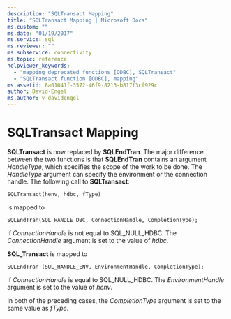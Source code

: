 ```yaml
---
description: "SQLTransact Mapping"
title: "SQLTransact Mapping | Microsoft Docs"
ms.custom: ""
ms.date: "01/19/2017"
ms.service: sql
ms.reviewer: ""
ms.subservice: connectivity
ms.topic: reference
helpviewer_keywords: 
  - "mapping deprecated functions [ODBC], SQLTransact"
  - "SQLTransact function [ODBC], mapping"
ms.assetid: 8a01041f-3572-46f9-8213-b817f3cf929c
author: David-Engel
ms.author: v-davidengel
---
```

# SQLTransact Mapping
**SQLTransact** is now replaced by **SQLEndTran**. The major difference between the two functions is that **SQLEndTran** contains an argument *HandleType*, which specifies the scope of the work to be done. The *HandleType* argument can specify the environment or the connection handle. The following call to **SQLTransact**:  
  
```  
SQLTransact(henv, hdbc, fType)  
```  
  
 is mapped to  
  
```  
SQLEndTran(SQL_HANDLE_DBC, ConnectionHandle, CompletionType);  
```  
  
 if *ConnectionHandle* is not equal to SQL_NULL_HDBC. The *ConnectionHandle* argument is set to the value of *hdbc*.  
  
 **SQL_Transact** is mapped to  
  
```  
SQLEndTran (SQL_HANDLE_ENV, EnvironmentHandle, CompletionType);  
```  
  
 if *ConnectionHandle* is equal to SQL_NULL_HDBC. The *EnvironmentHandle* argument is set to the value of *henv*.  
  
 In both of the preceding cases, the *CompletionType* argument is set to the same value as *fType*.
